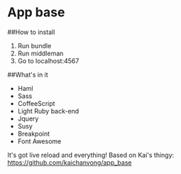 App base
============

##How to install

1. Run bundle
2. Run middleman
3. Go to localhost:4567

##What's in it

- Haml
- Sass
- CoffeeScript
- Light Ruby back-end
- Jquery
- Susy
- Breakpoint
- Font Awesome

It's got live reload and everything!
Based on Kai's thingy: https://github.com/kaichanvong/app_base
